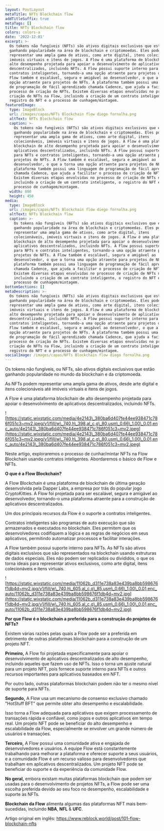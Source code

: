 ```yaml
---
layout: PostLayout
metaTitle: NFTs Blockchain flow
addTitleSuffix: true
metaTags: []
title: NFTs Blockchain flow
colors: colors-a
date: '2022-12-01'
excerpt: >-
  Os tokens não fungíveis (NFTs) são ativos digitais exclusivos que estão
  ganhando popularidade na área de blockchain e criptomoedas. Eles podem
  representar uma ampla gama de ativos, como arte digital, itens colecionáveis,
  imóveis virtuais e itens de jogos. A Flow é uma plataforma de blockchain de
  alto desempenho projetada para apoiar o desenvolvimento de aplicativos
  descentralizados, incluindo NFTs. A Flow possui suporte interno para NFTs e
  contratos inteligentes, tornando-a uma opção atraente para projetos de NFTs. A
  Flow também é escalável, segura e amigável ao desenvolvedor, o que a torna uma
  opção atraente para projetos de NFTs. A plataforma também possui uma linguagem
  de programação de fácil aprendizado chamada Cadence, que ajuda a facilitar o
  processo de criação de NFTs. Existem diversas etapas envolvidas no processo de
  criação de NFTs na Flow, incluindo a criação de um contrato inteligente, o
  registro do NFT e o processo de cunhagem/mintagem.
featuredImage:
  type: ImageBlock
  url: /images/capas/NFTs Blockchain flow diego fornalha.png
  altText: NFTs Blockchain flow
  caption: >-
    Os tokens não fungíveis (NFTs) são ativos digitais exclusivos que estão
    ganhando popularidade na área de blockchain e criptomoedas. Eles podem
    representar uma ampla gama de ativos, como arte digital, itens
    colecionáveis, imóveis virtuais e itens de jogos. A Flow é uma plataforma de
    blockchain de alto desempenho projetada para apoiar o desenvolvimento de
    aplicativos descentralizados, incluindo NFTs. A Flow possui suporte interno
    para NFTs e contratos inteligentes, tornando-a uma opção atraente para
    projetos de NFTs. A Flow também é escalável, segura e amigável ao
    desenvolvedor, o que a torna uma opção atraente para projetos de NFTs. A
    plataforma também possui uma linguagem de programação de fácil aprendizado
    chamada Cadence, que ajuda a facilitar o processo de criação de NFTs.
    Existem diversas etapas envolvidas no processo de criação de NFTs na Flow,
    incluindo a criação de um contrato inteligente, o registro do NFT e o
    processo de cunhagem/mintagem.
  width: 800
  height: 450
media:
  type: ImageBlock
  url: /images/capas/NFTs Blockchain flow diego fornalha.png
  altText: NFTs Blockchain flow
  caption: >-
    Os tokens não fungíveis (NFTs) são ativos digitais exclusivos que estão
    ganhando popularidade na área de blockchain e criptomoedas. Eles podem
    representar uma ampla gama de ativos, como arte digital, itens
    colecionáveis, imóveis virtuais e itens de jogos. A Flow é uma plataforma de
    blockchain de alto desempenho projetada para apoiar o desenvolvimento de
    aplicativos descentralizados, incluindo NFTs. A Flow possui suporte interno
    para NFTs e contratos inteligentes, tornando-a uma opção atraente para
    projetos de NFTs. A Flow também é escalável, segura e amigável ao
    desenvolvedor, o que a torna uma opção atraente para projetos de NFTs. A
    plataforma também possui uma linguagem de programação de fácil aprendizado
    chamada Cadence, que ajuda a facilitar o processo de criação de NFTs.
    Existem diversas etapas envolvidas no processo de criação de NFTs na Flow,
    incluindo a criação de um contrato inteligente, o registro do NFT e o
    processo de cunhagem/mintagem.
bottomSections: []
metaDescription: >-
  Os tokens não fungíveis (NFTs) são ativos digitais exclusivos que estão
  ganhando popularidade na área de blockchain e criptomoedas. Eles podem
  representar uma ampla gama de ativos, como arte digital, itens colecionáveis,
  imóveis virtuais e itens de jogos. A Flow é uma plataforma de blockchain de
  alto desempenho projetada para apoiar o desenvolvimento de aplicativos
  descentralizados, incluindo NFTs. A Flow possui suporte interno para NFTs e
  contratos inteligentes, tornando-a uma opção atraente para projetos de NFTs. A
  Flow também é escalável, segura e amigável ao desenvolvedor, o que a torna uma
  opção atraente para projetos de NFTs. A plataforma também possui uma linguagem
  de programação de fácil aprendizado chamada Cadence, que ajuda a facilitar o
  processo de criação de NFTs. Existem diversas etapas envolvidas no processo de
  criação de NFTs na Flow, incluindo a criação de um contrato inteligente, o
  registro do NFT e o processo de cunhagem/mintagem.
socialImage: /images/capas/NFTs Blockchain flow diego fornalha.png
---
```

Os tokens não fungíveis, ou NFTs, são ativos digitais exclusivos que estão ganhando popularidade no mundo da blockchain e da criptomoeda.

As NFTs podem representar uma ampla gama de ativos, desde arte digital e itens colecionáveis até imóveis virtuais e itens de jogos.

A Flow é uma plataforma blockchain de alto desempenho projetada para apoiar o desenvolvimento de aplicativos descentralizados, incluindo NFTs.

![https://static.wixstatic.com/media/4e2143\_380ba6d407fe44ee938471c786f051c3~mv2.jpeg/v1/fill/w\_740,h\_398,al_c,q\_80,usm\_0.66\_1.00\_0.01,enc_auto/4e2143\_380ba6d407fe44ee938471c786f051c3~mv2.jpeg](https://static.wixstatic.com/media/4e2143\_380ba6d407fe44ee938471c786f051c3~mv2.jpeg/v1/fill/w\_740,h\_398,al_c,q\_80,usm\_0.66\_1.00\_0.01,enc_auto/4e2143\_380ba6d407fe44ee938471c786f051c3~mv2.jpeg)

Neste artigo, exploraremos o processo de cunhar/mintar NFTs na Flow Blockchain usando contratos inteligentes. Abordaremos o básico de Flow e NFTs.

**O que é a Flow Blockchain?**

A Flow Blockchain é uma plataforma de blockchain de última geração desenvolvida pela Dapper Labs, a empresa por trás do popular jogo CryptoKitties. A Flow foi projetada para ser escalável, segura e amigável ao desenvolvedor, tornando-o uma plataforma atraente para a construção de aplicativos descentralizados.

Um dos principais recursos da Flow é o suporte a contratos inteligentes.

Contratos inteligentes são programas de auto execução que são armazenados e executados no blockchain. Eles permitem que os desenvolvedores codifiquem a lógica e as regras de negócios em seus aplicativos, permitindo automatizar processos e facilitar interações.

A Flow também possui suporte interno para NFTs. As NFTs são ativos digitais exclusivos que são representados na blockchain usando estruturas de dados especiais. Eles não podem ser replicados ou divididos, o que os torna ideais para representar ativos exclusivos, como arte digital, itens colecionáveis e itens virtuais.

![https://static.wixstatic.com/media/11062b_d311e738a83e439ba8bb598676f1db4d~mv2.jpg/v1/fill/w\_740,h\_605,al_c,q\_85,usm\_0.66\_1.00\_0.01,enc_auto/11062b_d311e738a83e439ba8bb598676f1db4d~mv2.jpg](https://static.wixstatic.com/media/11062b_d311e738a83e439ba8bb598676f1db4d~mv2.jpg/v1/fill/w\_740,h\_605,al_c,q\_85,usm\_0.66\_1.00\_0.01,enc_auto/11062b_d311e738a83e439ba8bb598676f1db4d~mv2.jpg)

**Por que Flow é o blockchain a preferida para a construção do projetos de NFTs?**

Existem várias razões pelas quais a Flow pode ser a preferida em detrimento de outras plataformas blockchain para a construção de um projeto NFT.

**Primeiro,** A Flow foi projetada especificamente para apoiar o desenvolvimento de aplicativos descentralizados de alto desempenho, incluindo aqueles que fazem uso de NFTs. Isso o torna um ajuste natural para um projeto NFT, pois fornece suporte interno para NFTs e outros recursos importantes para aplicativos baseados em NFT.

Por outro lado, outras plataformas blockchain podem não ter o mesmo nível de suporte para NFTs.

**Segundo,** A Flow usa um mecanismo de consenso exclusivo chamado "HotStuff BFT" que permite obter alto desempenho e escalabilidade.

Isso torna a Flow adequada para aplicativos que exigem processamento de transações rápida e confiável, como jogos e outros aplicativos em tempo real. Um projeto NFT pode se beneficiar do alto desempenho e escalabilidade da Flow, especialmente se envolver um grande número de usuários e transações.

**Terceiro,** A Flow possui uma comunidade ativa e engajada de desenvolvedores e usuários. A equipe Flow está constantemente trabalhando para melhorar a plataforma e oferecer suporte a seus usuários, e a comunidade Flow é um recurso valioso para desenvolvedores que trabalham em aplicativos descentralizados. Um projeto NFT pode se beneficiar do suporte e da experiência da comunidade Flow.

**No geral,** embora existam muitas plataformas blockchain que podem ser usadas para o desenvolvimento de projetos NFTs, a Flow pode ser uma escolha preferida devido ao seu foco no desempenho, escalabilidade e suporte às NFTs.

**Blockchain da Flow** alimenta algumas das plataformas NFT mais bem-sucedidas, incluindo **NBA**, **NFL** & **UFC**.



Artigo original em inglês:
https://www.reblock.world/post/101-flow-blockchain-nfts
